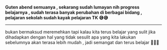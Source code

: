 <strong> Guten abend semuanya , sekarang sudah lumayan nih progress belajarnya , sudah terasa banyak perubahan di berbagai bidang , pelajaran sekolah sudah kayak pelajaran TK 😅😅 </strong> 

<hr>

bukan bermaksud meremehkan tapi kalau kita terus belajar yang sulit jika dihadapkan dengan hal yang tidak sesulit apa yang kita lakukan sebelumnya akan terasa lebih mudah , jadi semangat dan terus belajar 💪💪💪